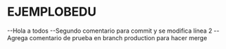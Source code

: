 # EJEMPLOBEDU
--Hola a todos
--Segundo comentario para commit y se modifica línea 2
--Agrega comentario de prueba en branch production para hacer merge